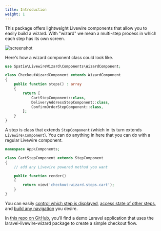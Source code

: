 ```yaml
---
title: Introduction
weight: 1
---
```


This package offers lightweight Livewire components that allow you to easily build a wizard. With "wizard" we mean a multi-step process in which each step has its own screen.  

![screenshot](/docs/laravel-livewire-wizard/v1/images/screenshot.png)

Here's how a wizard component class could look like.

```php
use Spatie\LivewireWizard\Components\WizardComponent;

class CheckoutWizardComponent extends WizardComponent
{
    public function steps() : array
    {
        return [
            CartStepComponent::class,
            DeliveryAddressStepComponent::class,
            ConfirmOrderStepComponent::class,
        ];       
    }
}
```

A step is class that extends `StepComponent` (which in its turn extends `Livewire\Component`). You can do anything in here that you can do with a regular Livewire component.

```php
namespace App\Components;

class CartStepComponent extends StepComponent
{
    // add any Livewire powered method you want

    public function render()
    {
        return view('checkout-wizard.steps.cart');
    }
}
```

You can easily [control which step is displayed](/docs/laravel-livewire-wizard/v1/usage/navigating-steps), [access state of other steps](/docs/laravel-livewire-wizard/v1/usage/accessing-state), and [build any navigation](/docs/laravel-livewire-wizard/v1/usage/rendering-navigation) you desire.

In [this repo on GitHub](https://github.com/spatie/laravel-livewire-wizard-demo-app), you'll find a demo Laravel application that uses the laravel-livewire-wizard package to create a simple checkout flow.

